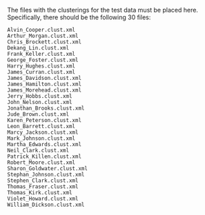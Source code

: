 The files with the clusterings for the test data must be placed here.
Specifically, there should be the following 30 files:

```
Alvin_Cooper.clust.xml
Arthur_Morgan.clust.xml
Chris_Brockett.clust.xml
Dekang_Lin.clust.xml
Frank_Keller.clust.xml
George_Foster.clust.xml
Harry_Hughes.clust.xml
James_Curran.clust.xml
James_Davidson.clust.xml
James_Hamilton.clust.xml
James_Morehead.clust.xml
Jerry_Hobbs.clust.xml
John_Nelson.clust.xml
Jonathan_Brooks.clust.xml
Jude_Brown.clust.xml
Karen_Peterson.clust.xml
Leon_Barrett.clust.xml
Marcy_Jackson.clust.xml
Mark_Johnson.clust.xml
Martha_Edwards.clust.xml
Neil_Clark.clust.xml
Patrick_Killen.clust.xml
Robert_Moore.clust.xml
Sharon_Goldwater.clust.xml
Stephan_Johnson.clust.xml
Stephen_Clark.clust.xml
Thomas_Fraser.clust.xml
Thomas_Kirk.clust.xml
Violet_Howard.clust.xml
William_Dickson.clust.xml
```
